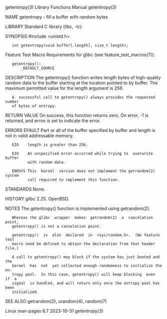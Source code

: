 getentropy(3)              Library Functions Manual              getentropy(3)

NAME
       getentropy - fill a buffer with random bytes

LIBRARY
       Standard C library (libc, -lc)

SYNOPSIS
       #include <unistd.h>

       int getentropy(void buffer[.length], size_t length);

   Feature Test Macro Requirements for glibc (see feature_test_macros(7)):

       getentropy():
           _DEFAULT_SOURCE

DESCRIPTION
       The  getentropy()  function  writes length bytes of high-quality random
       data to the buffer starting at the location pointed to by buffer.   The
       maximum permitted value for the length argument is 256.

       A  successful call to getentropy() always provides the requested number
       of bytes of entropy.

RETURN VALUE
       On success, this function returns zero.  On error, -1 is returned,  and
       errno is set to indicate the error.

ERRORS
       EFAULT Part  or all of the buffer specified by buffer and length is not
              in valid addressable memory.

       EIO    length is greater than 256.

       EIO    An unspecified error occurred while trying to  overwrite  buffer
              with random data.

       ENOSYS This  kernel  version does not implement the getrandom(2) system
              call required to implement this function.

STANDARDS
       None.

HISTORY
       glibc 2.25.  OpenBSD.

NOTES
       The getentropy() function is implemented using getrandom(2).

       Whereas the glibc  wrapper  makes  getrandom(2)  a  cancelation  point,
       getentropy() is not a cancelation point.

       getentropy()  is  also  declared  in  <sys/random.h>.  (No feature test
       macro need be defined to obtain the declaration from that header file.)

       A call to getentropy() may block if the system has just booted and  the
       kernel  has  not  yet collected enough randomness to initialize the en‐
       tropy pool.  In this case, getentropy() will keep blocking  even  if  a
       signal  is handled, and will return only once the entropy pool has been
       initialized.

SEE ALSO
       getrandom(2), urandom(4), random(7)

Linux man-pages 6.7               2023-10-31                     getentropy(3)
